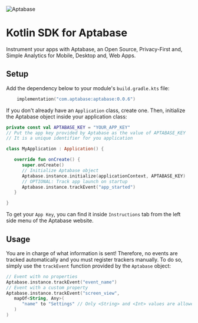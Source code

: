![Aptabase](https://aptabase.com/og.png)

# Kotlin SDK for Aptabase

Instrument your apps with Aptabase, an Open Source, Privacy-First and, Simple Analytics for Mobile, Desktop and, Web Apps.

## Setup

Add the dependency below to your module's `build.gradle.kts` file:

```kotlin
    implementation("com.aptabase:aptabase:0.0.6")
```

If you don't already have an `Application` class, create one. Then, initialize the Aptabase object inside your application class:

```kotlin
private const val APTABASE_KEY = "YOUR_APP_KEY"
// Put the app key provided by Aptabase as the value of APTABASE_KEY
// It is a unique identifier for you application

class MyApplication : Application() {

   override fun onCreate() {
      super.onCreate()
      // Initialize Aptabase object
      Aptabase.instance.initialize(applicationContext, APTABASE_KEY)
      // OPTIONAL: Track app launch on startup
      Aptabase.instance.trackEvent("app_started")
   }

}
```

To get your `App Key`, you can find it inside `Instructions` tab from the left side menu of the Aptabase website.

## Usage

You are in charge of what information is sent! Therefore, no events are tracked automatically and you must register trackers manually. To do so, simply use the `trackEvent` function provided by the `Aptabase` object:

```kotlin
// Event with no properties
Aptabase.instance.trackEvent("event_name")
// Event with a custom property
Aptabase.instance.trackEvent("screen_view",
   mapOf<String, Any>(
      "name" to "Settings" // Only <String> and <Int> values are allowed for custom properties
   )
)
```